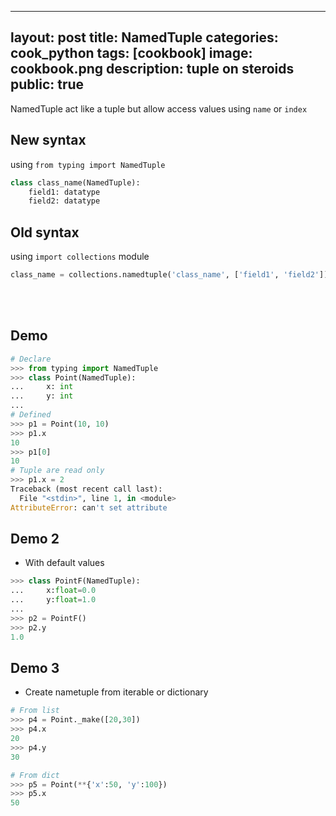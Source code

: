 
---
layout: post
title: NamedTuple
categories: cook_python
tags: [cookbook]
image: cookbook.png
description: tuple on steroids
public: true
---

NamedTuple act like a tuple but allow access values using `name` or `index`

## New syntax 
using `from typing import NamedTuple`

```python
class class_name(NamedTuple):
    field1: datatype
    field2: datatype
```

## Old syntax
using `import collections` module

```python
class_name = collections.namedtuple('class_name', ['field1', 'field2'])
```

&nbsp;  
&nbsp;  
## Demo

```python
# Declare
>>> from typing import NamedTuple
>>> class Point(NamedTuple):
...     x: int
...     y: int
... 
# Defined
>>> p1 = Point(10, 10)
>>> p1.x
10
>>> p1[0]
10
# Tuple are read only
>>> p1.x = 2
Traceback (most recent call last):
  File "<stdin>", line 1, in <module>
AttributeError: can't set attribute


```

## Demo 2
- With default values

```python
>>> class PointF(NamedTuple):
...     x:float=0.0
...     y:float=1.0
... 
>>> p2 = PointF()
>>> p2.y
1.0
```

## Demo 3
- Create nametuple from iterable or dictionary

```python
# From list
>>> p4 = Point._make([20,30])
>>> p4.x
20
>>> p4.y
30

# From dict
>>> p5 = Point(**{'x':50, 'y':100})
>>> p5.x
50

```